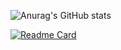 ![Anurag's GitHub stats](https://github-readme-stats.vercel.app/api?username=yunqiliu11&show_icons=true&locale=cn)

[![Readme Card](https://github-readme-stats.vercel.app/api/pin/?username=anuraghazra&repo=github-readme-stats)](https://github.com/anuraghazra/github-readme-stats)
